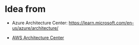 # Idea from
- Azure Architecture Center: https://learn.microsoft.com/en-us/azure/architecture/

- [AWS Architecture Center](https://aws.amazon.com/architecture)

